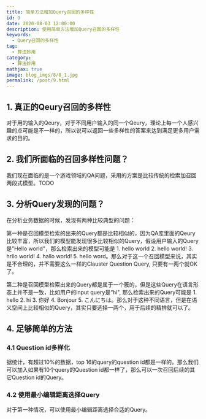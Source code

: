 ```yaml
---
title: 简单方法增加Query召回的多样性
id: 9
date: 2020-08-03 12:00:00
description: 使用简单方法增加Query召回的多样性
keywords:
  - Query召回的多样性
tag:
  - 算法妙用
category:
  - 算法妙用
mathjax: true
image: blog_imgs/8/8_1.jpg
permalink: /post/9.html
---
```


## 1. 真正的Qeury召回的多样性

对于用的输入的Qeury，对于不同用户输入的同一个Qeury，理论上每一个人感兴趣的点可能是不一样的，所以说可以返回一些多样性的答案来达到满足更多用户需求的目的。

## 2. 我们所面临的召回多样性问题？

我们现在面临的是一个游戏领域的QA问题，采用的方案是比较传统的检索加召回两段式模型。TODO

## 3. 分析Query发现的问题？

在分析业务数据的时候，发现有两种比较典型的问题：

第一种是召回模型检索的出来的Query都是比较相似的，因为QA库里面的Qeury比较丰富，所以我们的模型能发现很多比较相似的Query，假设用户输入的Query是”Hello world"，那么检索出来的模型可能是 1. hello world 2. hello world! 3. hrllo world! 4. hallo world! 5. hello word。那么对于这一个召回模型来说，其实是不合理的，并不需要这么一样的Clauster Question Query, 只要有一两个就OK了。

第二种是召回模型检索出来的Query都是属于一个簇的，但是这些Query在语言形态上并不是一致，比如用户的input query是“hi", 那么检索出来的Query可能是 1. hello 2. hi 3. 你好 4. Bonjour 5. こんにちは。那么对于这种不同语言，但是在语义空间上比较相似的Query，其实只要选择一两个，用于后续的精排就可以了。

## 4. 足够简单的方法

### 4.1 Question id多样化

据统计，有超过10%的数据，top 16的query的question id都是一样的。那么我们可以加入如果有10个query的Question id都一样了，那么可以一次召回后续的其它Question id的Query。

### 4.2 使用最小编辑距离选择Query

对于第一种情况，可以使用最小编辑距离选择合适的Query。
